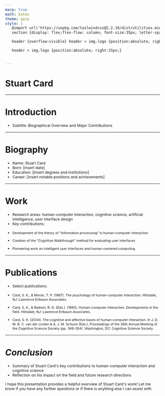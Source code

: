 ```yaml
---
marp: true
math: katex
theme: gaia
style: |
   @import url('https://unpkg.com/tailwindcss@2.2.19/dist/utilities.min.css');
   section {display: flex;flex-flow: column; font-size:35px; letter-spacing:1.4px;}

   header {overflow:visible} header > img.logo {position:absolute; right:15px;}

   header > img.logo {position:absolute; right:15px;}


---
```

<!-- backgroundColor: white -->
<!-- _class: lead -->

 # Stuart Card

---
<style scoped>p,li {font-size:0.96em}</style>

 # Introduction

- Subtitle: Biographical Overview and Major Contributions

---
<style scoped>p,li {font-size:0.84em}</style>

 # Biography
- Name: Stuart Card
- Born: [insert date]
- Education: [insert degrees and institutions]
- Career: [insert notable positions and achievements]


---
<style scoped>p,li {font-size:0.80em}</style>

 # Work
- Research areas: human-computer interaction, cognitive science, artificial intelligence, user interface design
- Key contributions:

+ Development of the theory of "information processing" in human-computer interaction

+ Creation of the "Cognitive Walkthrough" method for evaluating user interfaces

+ Pioneering work on intelligent user interfaces and human-centered computing


---
<style scoped>p,li {font-size:0.84em}</style>

 # **Publications**

- Select publications:

+ Card, S. K., & Moran, T. P. (1987). The psychology of human-computer interaction. Hillsdale, NJ: Lawrence Erlbaum Associates.

+ Card, S. K., & Radwin, R. G. (Eds.). (1993). Human-computer interaction: Developments in the field. Hillsdale, NJ: Lawrence Erlbaum Associates.

+ Card, S. K. (2004). The cognitive and affective bases of human-computer interaction. In J. D. M. B. C. van der Linden & A. J. M. Schunn (Eds.), Proceedings of the 26th Annual Meeting of the Cognitive Science Society (pp. 349-354). Washington, DC: Cognitive Science Society.

---
<style scoped>p,li {font-size:0.88em}</style>

 # _Conclusion_
- Summary of Stuart Card's key contributions to human-computer interaction and cognitive science
- Reflection on his impact on the field and future research directions

I hope this presentation provides a helpful overview of Stuart Card's work! Let me know if you have any further questions or if there is anything else I can assist with.
